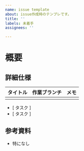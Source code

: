 ```yaml
---
name: issue template
about: issue作成時のテンプレです。
title: ''
labels: 未着手
assignees: ''

---
```


# 概要

## 詳細仕様

| タイトル | 作業ブランチ | メモ |
|:--|:--|:--|
|  |  | |

- [ タスク ]
- [ タスク ] 

## 参考資料

- 特になし

